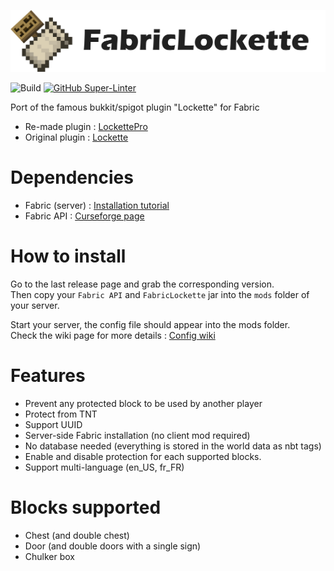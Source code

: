 ![FabricLockette banner](./ressources/FabricLockette_banner.png)

![Build](https://github.com/DevEkode/FabricLockette/workflows/Build/badge.svg)
[![GitHub Super-Linter](https://github.com/DevEkode/FabricLockette/workflows/Lint%20Code%20Base/badge.svg)](https://github.com/marketplace/actions/super-linter)

Port of the famous bukkit/spigot plugin "Lockette" for Fabric

* Re-made plugin :  [LockettePro](https://www.spigotmc.org/resources/lockettepro-for-1-14-1-15-1-16.74354/)
* Original plugin : [Lockette](https://www.spigotmc.org/resources/lockettepro-uuid-support-abandoned.20427/)

# Dependencies
* Fabric (server) : [Installation tutorial](https://fabricmc.net/use/)
* Fabric API : [Curseforge page](https://www.curseforge.com/minecraft/mc-mods/fabric-api)

# How to install
Go to the last release page and grab the corresponding version.  
Then copy your `Fabric API` and `FabricLockette` jar into the `mods` folder of your server.

Start your server, the config file should appear into the mods folder.  
Check the wiki page for more details : [Config wiki](https://github.com/DevEkode/FabricLockette/wiki/Config)

# Features
* Prevent any protected block to be used by another player
* Protect from TNT
* Support UUID
* Server-side Fabric installation (no client mod required)
* No database needed (everything is stored in the world data as nbt tags)
* Enable and disable protection for each supported blocks.
* Support multi-language (en_US, fr_FR)

# Blocks supported
* Chest (and double chest)
* Door (and double doors with a single sign)
* Chulker box
